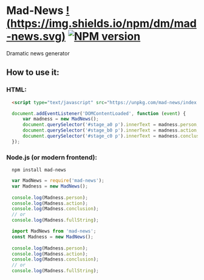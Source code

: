 # Mad-News [!(https://img.shields.io/npm/dm/mad-news.svg)](https://www.npmjs.com/package/mad-news) [![NPM version](https://img.shields.io/npm/v/mad-news.svg)](https://www.npmjs.com/package/mad-news)

Dramatic news generator

## How to use it:

### HTML:
```html
  <script type="text/javascript" src="https://unpkg.com/mad-news/index.js"></script>
```

```js
  document.addEventListener('DOMContentLoaded', function (event) {
      var madness = new MadNews();
      document.querySelector('#stage_a0 p').innerText = madness.person;
      document.querySelector('#stage_b0 p').innerText = madness.action;
      document.querySelector('#stage_c0 p').innerText = madness.conclusion;
  });
```

### Node.js (or modern frontend):

```shell
  npm install mad-news
```

```js
  var MadNews = require('mad-news');
  var Madness = new MadNews();
  
  console.log(Madness.person);
  console.log(Madness.action);
  console.log(Madness.conclusion);
  // or
  console.log(Madness.fullString);
```

```typescript
  import MadNews from 'mad-news';
  const Madness = new MadNews();
  
  console.log(Madness.person);
  console.log(Madness.action);
  console.log(Madness.conclusion);
  // or
  console.log(Madness.fullString);
```
